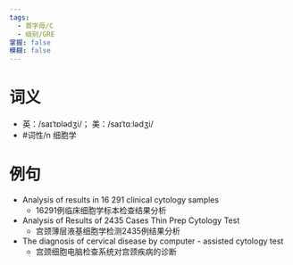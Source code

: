 ```yaml
---
tags:
  - 首字母/C
  - 级别/GRE
掌握: false
模糊: false
---
```

# 词义
- 英：/saɪˈtɒlədʒi/； 美：/saɪˈtɑːlədʒi/
- #词性/n  细胞学
# 例句
- Analysis of results in 16 291 clinical cytology samples
	- 16291例临床细胞学标本检查结果分析
- Analysis of Results of 2435 Cases Thin Prep Cytology Test
	- 宫颈薄层液基细胞学检测2435例结果分析
- The diagnosis of cervical disease by computer - assisted cytology test
	- 宫颈细胞电脑检查系统对宫颈疾病的诊断
